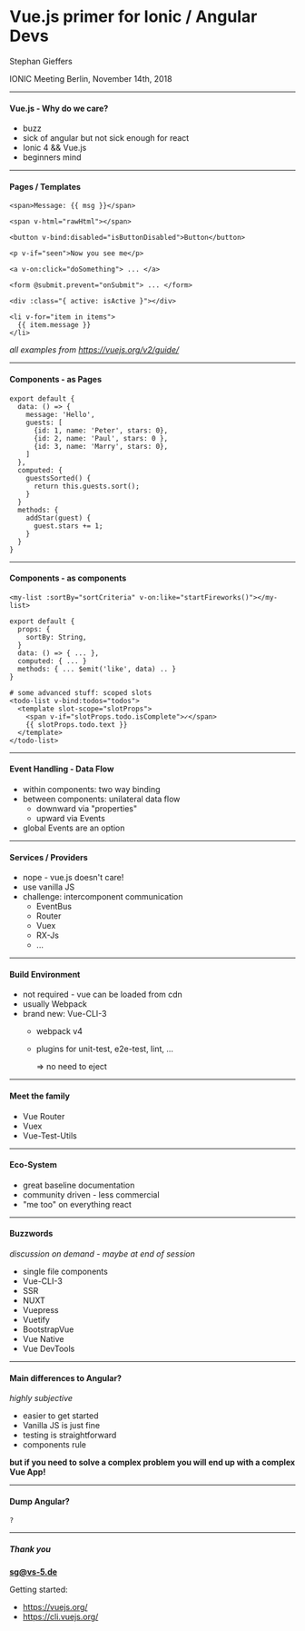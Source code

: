 # Vue.js primer for Ionic / Angular Devs

Stephan Gieffers

IONIC Meeting Berlin, November 14th, 2018

---
#### Vue.js - Why do we care?
- buzz
- sick of angular but not sick enough for react
- Ionic 4 && Vue.js
- beginners mind

---
#### Pages / Templates

```
<span>Message: {{ msg }}</span>

<span v-html="rawHtml"></span>

<button v-bind:disabled="isButtonDisabled">Button</button>

<p v-if="seen">Now you see me</p>

<a v-on:click="doSomething"> ... </a>

<form @submit.prevent="onSubmit"> ... </form>

<div :class="{ active: isActive }"></div>

<li v-for="item in items">
  {{ item.message }}
</li>
```

*all examples from https://vuejs.org/v2/guide/* 

---
#### Components - as Pages

```
export default {
  data: () => {
    message: 'Hello',
    guests: [
      {id: 1, name: 'Peter', stars: 0},
      {id: 2, name: 'Paul', stars: 0 },
      {id: 3, name: 'Marry', stars: 0},
    ]
  },
  computed: {
    guestsSorted() {
      return this.guests.sort();
    }
  }
  methods: {
    addStar(guest) {
      guest.stars += 1;
    }
  }
}

```
---

#### Components - as components
```
<my-list :sortBy="sortCriteria" v-on:like="startFireworks()"></my-list>

export default {
  props: {
    sortBy: String,
  }
  data: () => { ... },
  computed: { ... }
  methods: { ... $emit('like', data) .. }
}

# some advanced stuff: scoped slots
<todo-list v-bind:todos="todos">
  <template slot-scope="slotProps">
    <span v-if="slotProps.todo.isComplete">✓</span>
    {{ slotProps.todo.text }}
  </template>
</todo-list>

```
---
#### Event Handling - Data Flow

- within components: two way binding
- between components: unilateral data flow
  - downward via "properties"
  - upward via Events
- global Events are an option

---
#### Services / Providers
- nope - vue.js doesn't care!
- use vanilla JS
- challenge: intercomponent communication
  - EventBus
  - Router
  - Vuex
  - RX-Js
  - ...

---
#### Build Environment
- not required - vue can be loaded from cdn
- usually Webpack
- brand new: Vue-CLI-3
  - webpack v4
  - plugins for unit-test, e2e-test, lint, ...
    
    => no need to eject

---
#### Meet the family
- Vue Router
- Vuex
- Vue-Test-Utils

---
#### Eco-System
- great baseline documentation
- community driven - less commercial
- "me too" on everything react

---
#### Buzzwords
*discussion on demand - maybe at end of session*

- single file components
- Vue-CLI-3
- SSR
- NUXT
- Vuepress
- Vuetify
- BootstrapVue
- Vue Native
- Vue DevTools

---
 
#### Main differences to Angular?
*highly subjective*
- easier to get started
- Vanilla JS is just fine
- testing is straightforward
- components rule


**but if you need to solve a complex problem you will end up with a complex Vue App!**

---

#### Dump Angular?

	?

---

##### Thank you
**sg@vs-5.de**

Getting started:

- https://vuejs.org/
- https://cli.vuejs.org/



